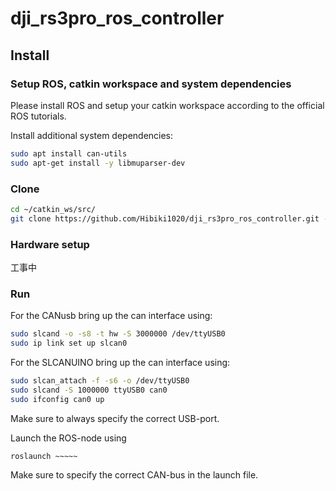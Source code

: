 # dji_rs3pro_ros_controller


## Install

### Setup ROS, catkin workspace and system dependencies
Please install ROS and setup your catkin workspace according to the official ROS tutorials.

Install additional system dependencies:
```bash
sudo apt install can-utils
sudo apt-get install -y libmuparser-dev
```

### Clone
```bash
cd ~/catkin_ws/src/
git clone https://github.com/Hibiki1020/dji_rs3pro_ros_controller.git --recursive
```

### Hardware setup
工事中

### Run
For the CANusb bring up the can interface using:
```bash
sudo slcand -o -s8 -t hw -S 3000000 /dev/ttyUSB0
sudo ip link set up slcan0
```

For the SLCANUINO bring up the can interface using:
```bash
sudo slcan_attach -f -s6 -o /dev/ttyUSB0
sudo slcand -S 1000000 ttyUSB0 can0
sudo ifconfig can0 up
```

Make sure to always specify the correct USB-port.

Launch the ROS-node using
```
roslaunch ~~~~~
```

Make sure to specify the correct CAN-bus in the launch file.
